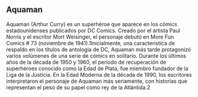 ## Aquaman
Aquaman (Arthur Curry) es un superhéroe que aparece en los cómics estadounidenses publicados por DC Comics. Creado por el artista Paul Norris y el escritor Mort Weisinger, el personaje debutó en More Fun Comics # 73 (noviembre de 1941).1​Inicialmente, una característica de respaldo en los títulos de antología de DC, Aquaman más tarde protagonizó varios volúmenes de una serie de cómics en solitario. Durante los últimos años de la década de 1950 y 1960, el período de recuperación de superhéroes conocido como la Edad de Plata, fue miembro fundador de la Liga de la Justicia. En la Edad Moderna de la década de 1990, los escritores interpretaron el personaje de Aquaman más seriamente, con historias que representan el peso de su papel como rey de la Atlántida.2​
